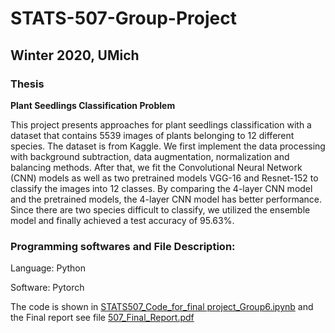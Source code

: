 # STATS-507-Group-Project
## Winter 2020, UMich
### Thesis
**Plant Seedlings Classification Problem**

This project presents approaches for plant seedlings classification with a dataset that contains 5539 images of plants belonging to 12 different species. The dataset is from Kaggle. We first implement the data processing with background subtraction, data augmentation, normalization and balancing methods. After that, we fit the Convolutional Neural Network (CNN) models as well as two
pretrained models VGG-16 and Resnet-152 to classify the images into 12 classes. By comparing the 4-layer CNN model and the pretrained models, the 4-layer CNN model has better performance. Since there are two species difficult to classify, we utilized the ensemble model and finally achieved a test accuracy of 95.63%.
### Programming softwares and File Description:

Language: Python

Software: Pytorch

The code is shown in [STATS507_Code_for_final project_Group6.ipynb](https://github.com/YYCAT1998/STATS-507-Group-Project/blob/master/STATS507_Code_for_final%20project_Group6.ipynb) and the Final report see file [507_Final_Report.pdf](https://github.com/YYCAT1998/STATS-507-Group-Project/blob/master/507_Final_Report.pdf)
